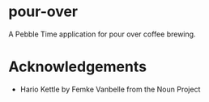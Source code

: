 # pour-over
A Pebble Time application for pour over coffee brewing.

# Acknowledgements
- Hario Kettle by Femke Vanbelle from the Noun Project
